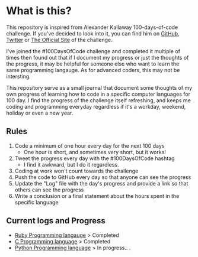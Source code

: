 # What is this?

This repository is inspired from Alexander Kallaway 100-days-of-code challenge. If you've decided to look into it, you can find him on [GitHub](https://github.com/kallaway), [Twitter](https://twitter.com/ka11away) or [The Official Site](https://www.100daysofcode.com/) of the challenge. 

I've joined the #100DaysOfCode challenge and completed it multiple of times then found out that if I document my progress or just the thoughts of the progress, it may be helpful for someone else who want to learn the same programming langauge. As for advanced coders, this may not be intersting.

This repository serve as a small journal that document some thoughts of my own progress of learning how to code in a specific computer languages for 100 day. I find the progress of the challenge itself refreshing, and keeps me coding and programming everyday regardless if it's a workday, weekend, holiday or even a new year.


## Rules

1. Code a minimum of one hour every day for the next 100 days
    * One hour is short, and sometimes very short, but it works!
2. Tweet the progress every day with the #100DaysOfCode hashtag
    * I find it awkward, but I do it regardless.
3. Coding at work won't count towards the challenge
4. Push the code to GitHub every day so that anyone can see the progress
5. Update the "Log" file with the day's progress and provide a link so that others can see the progress
6. Write a conclusion or a final statement about the hours spent in the specific language


## Current logs and Progress

* [Ruby Programming langauge](https://github.com/siralomarahmed/100DaysOfCode/blob/master/LogFiles/log-ruby.md) > Completed
* [C Programming language](https://github.com/siralomarahmed/100DaysOfCode/blob/master/LogFiles/log-c.md) > Completed
* [Python Programming language](https://github.com/siralomarahmed/100DaysOfCode/blob/master/LogFiles/log-python.md) > In progress.. .

